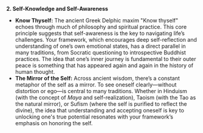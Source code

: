 **2. Self-Knowledge and Self-Awareness**

- **Know Thyself:** The ancient Greek Delphic maxim "Know thyself" echoes through much of philosophy and spiritual practice. This core principle suggests that self-awareness is the key to navigating life’s challenges. Your framework, which encourages deep self-reflection and understanding of one’s own emotional states, has a direct parallel in many traditions, from Socratic questioning to introspective Buddhist practices. The idea that one’s inner journey is fundamental to their outer peace is something that has appeared again and again in the history of human thought.
- **The Mirror of the Self:** Across ancient wisdom, there’s a constant metaphor of the self as a mirror. To see oneself clearly—without distortion or ego—is central to many traditions. Whether in Hinduism (with the concept of _Maya_ and self-realization), Taoism (with the Tao as the natural mirror), or Sufism (where the self is purified to reflect the divine), the idea that understanding and accepting oneself is key to unlocking one's true potential resonates with your framework’s emphasis on honoring the self.